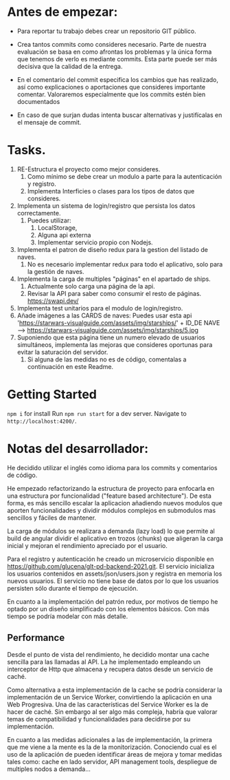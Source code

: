 # Antes de empezar:
- Para reportar tu trabajo debes crear un repositorio GIT público.

- Crea tantos commits como consideres necesario. Parte de nuestra evaluación se basa en como afrontas los problemas y la única forma que tenemos de verlo es mediante commits. Esta parte puede ser más decisiva que la calidad de la entrega.
- En el comentario del commit especifica los cambios que has realizado, así como explicaciones o aportaciones que consideres importante comentar. Valoraremos especialmente que los commits estén bien documentados
- En caso de que surjan dudas intenta buscar alternativas y justifícalas en el mensaje de commit.

# Tasks.

1.  RE-Estructura el proyecto como mejor consideres. 
    1.  Como mínimo se debe crear un modulo a parte para la autenticación y registro.
    2.  Implementa Interficies  o clases  para los tipos de datos que consideres.
2. Implementa un sistema de login/registro que persista los datos correctamente.
   1. Puedes utilizar:
      1. LocalStorage, 
      2. Alguna api externa
      3. Implementar servicio propio con Nodejs.
3. Implementa el patron de diseño redux para la gestion del listado de naves.
   1. No es necesario implementar redux para todo el aplicativo, solo para la gestión de naves.
4.  Implementa la carga de multiples "páginas" en el apartado de ships.
    1.   Actualmente solo carga una página de la api.
    2.   Revisar la API para saber como consumir el resto de páginas. https://swapi.dev/
5.  Implementa test unitarios para el modulo de login/registro.
6.  Añade imágenes a las CARDS de naves: Puedes usar esta api  'https://starwars-visualguide.com/assets/img/starships/' + ID_DE NAVE -->  https://starwars-visualguide.com/assets/img/starships/5.jpg
7.  Suponiendo que esta página tiene un numero elevado de usuarios simultáneos, implementa las mejoras que consideres oportunas para evitar la saturación del servidor.
    1.  Si alguna de las medidas no es de código, comentalas a continuación en este Readme.


# Getting Started 

`npm i`  for install
Run `npm run start` for a dev server. 
Navigate to `http://localhost:4200/`.


# Notas del desarrollador:
He decidido utilizar el inglés como idioma para los commits y comentarios de código.

He empezado refactorizando la estructura de proyecto para enfocarla en una estructura por funcionalidad ("feature based architecture"). De esta forma, es más sencillo escalar la aplicacion añadiendo nuevos modulos que aporten funcionalidades y dividir módulos complejos en submodulos mas sencillos y fáciles de mantener. 

La carga de módulos se realizara a demanda (lazy load) lo que permite al build de angular dividir el aplicativo en trozos (chunks) que aligeran la carga inicial y mejoran el rendimiento apreciado por el usuario.

Para el registro y autenticación he creado un microservicio disponible en https://github.com/glucena/glt-pd-backend-2021.git. El servicio inicializa los usuarios contenidos en assets/json/users.json y registra en memoria los nuevos usuarios. El servicio no tiene base de datos por lo que los usuarios persisten sólo durante el tiempo de ejecución.

En cuanto a la implementación del patrón redux, por motivos de tiempo he optado por un diseño simplificado con los elementos básicos. Con más tiempo se podría modelar con más detalle.

## Performance
Desde el punto de vista del rendimiento, he decidido montar una cache sencilla para las llamadas al API. La he implementado empleando un interceptor de Http que almacena y recupera datos desde un servicio de caché.

Como alternativa a esta implementación de la cache se podría considerar la implementación de un Service Worker, convirtiendo la aplicación en una Web Progresiva. Una de las características del Service Worker es la de hacer de caché. Sin embargo al ser algo más compleja, habría que valorar temas de compatibilidad y funcionalidades para decidirse por su implementación.

En cuanto a las medidas adicionales a las de implementación, la primera que me viene a la mente es la de la monitorización. Conociendo cual es el uso de la aplicación de pueden identificar áreas de mejora y tomar medidas tales como: cache en lado servidor, API management tools, despliegue de multiples nodos a demanda... 



